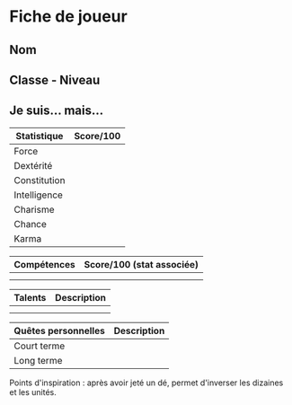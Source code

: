 # Fiche de joueur

## Nom

## Classe - Niveau

## Je suis... mais...



| Statistique  | Score/100 |
| ------------ | --------: |
| Force        |           |
| Dextérité    |           |
| Constitution |           |
| Intelligence |           |
| Charisme     |           |
| Chance       |           |
| Karma        |           |

| Compétences | Score/100 (stat associée) |
| ----------- | ------------------------: |
|             |                           |
|             |                           |

| Talents | Description |
| ------- | ----------: |
|         |             |
|         |             |

| Quêtes personnelles | Description |
| ------------------- | ----------: |
| Court terme         |             |
| Long terme          |             |

Points d'inspiration : après avoir jeté un dé, permet d'inverser les dizaines et les unités.

